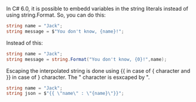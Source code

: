 In C# 6.0, it is possible to embedd variables in the string literals instead of using string.Format. 
So, you can do this: 
 ```csharp
string name = "Jack";
string message = $"You don't know, {name}!";
```
Instead of this: 
 ```csharp
string name = "Jack";
string message = string.Format("You don't know, {0}!",name);
```

Escaping the interpolated string is done using {{ in case of { character and }} in case of } character. The " character is esxcaped by \". 

 ```csharp
string name = "Jack";
string json = $"{{ \"name\" : \"{name}\"}}";

```


